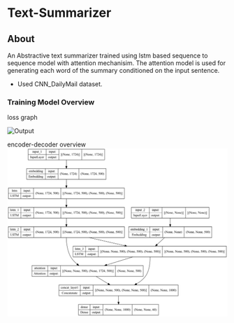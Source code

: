 # Text-Summarizer
## About

An Abstractive text summarizer trained using lstm based sequence to sequence model with attention mechanisim. The attention model is used for generating each word of the summary conditioned on the input sentence.

- Used CNN_DailyMail dataset.


### Training Model Overview

loss graph

![Output](./model/training_result.png "loss overview")

encoder-decoder overview
![Output1](./model/model_plot.png "model overview")
